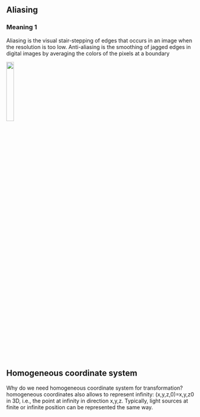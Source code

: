 ## Aliasing
### Meaning 1
Aliasing is the visual stair-stepping of edges that occurs in an image when the resolution is too low. Anti-aliasing is the smoothing of jagged edges in digital images by averaging the colors of the pixels at a boundary

<img src = "https://helpx.adobe.com/content/dam/help/en/photoshop-elements/topics/key-concepts/aliasing.png" width = "20%"/>

## Homogeneous coordinate system
Why do we need homogeneous coordinate system for transformation?
homogeneous coordinates also allows to represent infinity: (x,y,z,0)=x,y,z0 in 3D, i.e., the point at infinity in direction x,y,z. Typically, light sources at finite or infinite position can be represented the same way.
